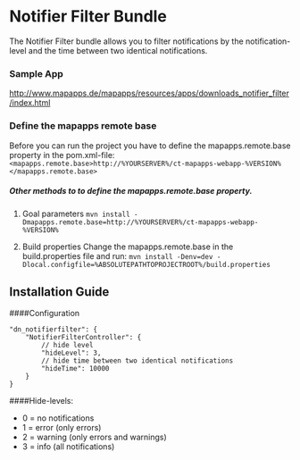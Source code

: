 # Notifier Filter Bundle
The Notifier Filter bundle allows you to filter notifications by the notification-level and the time between two identical notifications.

### Sample App ###
http://www.mapapps.de/mapapps/resources/apps/downloads_notifier_filter/index.html

### Define the mapapps remote base
Before you can run the project you have to define the mapapps.remote.base property in the pom.xml-file:
`<mapapps.remote.base>http://%YOURSERVER%/ct-mapapps-webapp-%VERSION%</mapapps.remote.base>`

##### Other methods to to define the mapapps.remote.base property.
1. Goal parameters
`mvn install -Dmapapps.remote.base=http://%YOURSERVER%/ct-mapapps-webapp-%VERSION%`

2. Build properties
Change the mapapps.remote.base in the build.properties file and run:
`mvn install -Denv=dev -Dlocal.configfile=%ABSOLUTEPATHTOPROJECTROOT%/build.properties`

Installation Guide
------------------

####Configuration
```
"dn_notifierfilter": {
    "NotifierFilterController": {
        // hide level
        "hideLevel": 3,
        // hide time between two identical notifications
        "hideTime": 10000
    }
}
```

####Hide-levels:
- 0 = no notifications
- 1 = error (only errors)
- 2 = warning (only errors and warnings)
- 3 = info (all notifications)